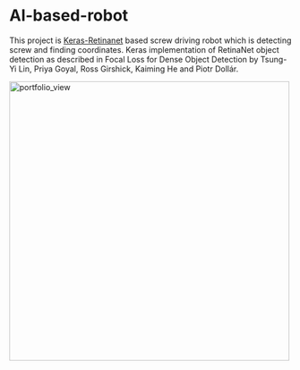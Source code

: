 # AI-based-robot
  This project is [Keras-Retinanet](https://github.com/fizyr/keras-retinanet) based screw driving robot which is detecting screw and finding coordinates. Keras implementation of RetinaNet object detection as described in Focal Loss for Dense Object Detection by Tsung-Yi Lin, Priya Goyal, Ross Girshick, Kaiming He and Piotr Dollár.

<img width="500" alt="portfolio_view" align="middle" src="https://user-images.githubusercontent.com/29839095/58111774-b17df680-7c24-11e9-8dd6-6d95edb06209.jpg">
